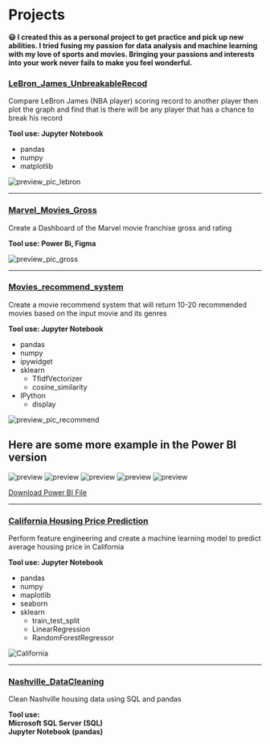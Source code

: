 # Projects
**😃 I created this as a personal project to get practice and pick up new abilities. I tried fusing my passion for data analysis and machine learning with my love of sports and movies. Bringing your passions and interests into your work never fails to make you feel wonderful.**

### [LeBron_James_UnbreakableRecod](https://github.com/NaeveBoontham/project/tree/main/LeBron_James_UnbreakableRecord)
Compare LeBron James (NBA player) scoring record to another player then plot the graph and find that is there will be any player that has a chance to break his record

**Tool use: Jupyter Notebook**
  - pandas
  - numpy
  - matplotlib

![preview_pic_lebron](https://github.com/NaeveBoontham/project/blob/main/LeBron_James_UnbreakableRecord/LeBron_preview.png)

---
### [Marvel_Movies_Gross](https://github.com/NaeveBoontham/project/tree/main/Marvel_Movies_Gross)
Create a Dashboard of the Marvel movie franchise gross and rating

**Tool use: Power Bi, Figma**

![preview_pic_gross](https://github.com/NaeveBoontham/project/blob/main/Marvel_Movies_Gross/Preview.png)

---
### [Movies_recommend_system](https://github.com/NaeveBoontham/project/tree/main/Movies_recommend_system)
Create a movie recommend system that will return 10-20 recommended movies based on the input movie and its genres

**Tool use: Jupyter Notebook**
  - pandas
  - numpy
  - ipywidget
  - sklearn
    - TfidfVectorizer
    - cosine_similarity
  - IPython
    - display

![preview_pic_recommend](https://github.com/NaeveBoontham/project/blob/main/Movies_recommend_system/recommend_preview.png)

## Here are some more example in the Power BI version

![preview](https://github.com/NaeveBoontham/project/blob/b6ad3daf72f260416843e13192d88cfced4a73f4/Movies_recommend_system/Picture/21Jump.jpg)
![preview](https://github.com/NaeveBoontham/project/blob/b6ad3daf72f260416843e13192d88cfced4a73f4/Movies_recommend_system/Picture/3Idiot.jpg)
![preview](https://github.com/NaeveBoontham/project/blob/b6ad3daf72f260416843e13192d88cfced4a73f4/Movies_recommend_system/Picture/EventHorizon.jpg)
![preview](https://github.com/NaeveBoontham/project/blob/b6ad3daf72f260416843e13192d88cfced4a73f4/Movies_recommend_system/Picture/MeetJoe.jpg)
![preview](https://github.com/NaeveBoontham/project/blob/b6ad3daf72f260416843e13192d88cfced4a73f4/Movies_recommend_system/Picture/NotAnotherTeen.jpg)  

[Download Power BI File](https://github.com/NaeveBoontham/project/blob/63692d39abc4b52fc7fc167d19d57c2231f0fb66/Movies_recommend_system/MovieRecommend.pbix)

---
### [California Housing Price Prediction](https://github.com/NaeveBoontham/project/tree/main/California_Housing_Price_Prediction)
Perform feature engineering and create a machine learning model to predict average housing price in California

**Tool use: Jupyter Notebook**
- pandas
- numpy
- maplotlib
- seaborn
- sklearn
  - train_test_split
  - LinearRegression
  - RandomForestRegressor
 
![California](https://github.com/NaeveBoontham/project/blob/main/California_Housing_Price_Prediction/California_housing.png)

---
### [Nashville_DataCleaning](https://github.com/NaeveBoontham/project/tree/main/Nashville_DataCleaing)
Clean Nashville housing data using SQL and pandas

**Tool use:**  
**Microsoft SQL Server (SQL)**  
**Jupyter Notebook (pandas)**  

